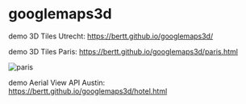 # googlemaps3d

demo 3D Tiles Utrecht: https://bertt.github.io/googlemaps3d/

demo 3D Tiles Paris: https://bertt.github.io/googlemaps3d/paris.html

![paris](https://github.com/bertt/googlemaps3d/assets/538812/21d84cd9-4071-464d-9481-32e2eadbc391)

demo Aerial View API Austin: https://bertt.github.io/googlemaps3d/hotel.html
